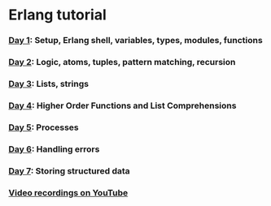 # Erlang tutorial

### [Day 1](day_1/day_1.md): Setup, Erlang shell, variables, types, modules, functions
### [Day 2](day_2/day_2.md): Logic, atoms, tuples, pattern matching, recursion
### [Day 3](day_3/day_3.md): Lists, strings
### [Day 4](day_4/day_4.md): Higher Order Functions and List Comprehensions
### [Day 5](day_5/day_5.md): Processes
### [Day 6](day_6/day_6.md): Handling errors
### [Day 7](day_7/day_7.md): Storing structured data
### [Video recordings on YouTube](https://www.youtube.com/playlist?list=PL6K67O_aZIH5W_H7s7iLV-_Kui4cYPv3D)
